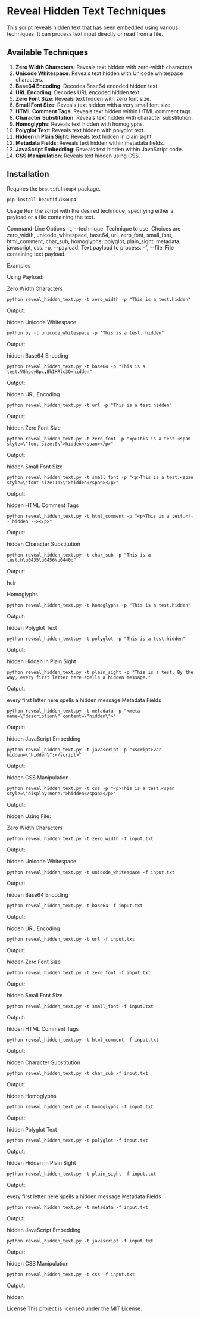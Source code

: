 # Reveal Hidden Text Techniques

This script reveals hidden text that has been embedded using various techniques. It can process text input directly or read from a file.

## Available Techniques

1. **Zero Width Characters**: Reveals text hidden with zero-width characters.
2. **Unicode Whitespace**: Reveals text hidden with Unicode whitespace characters.
3. **Base64 Encoding**: Decodes Base64 encoded hidden text.
4. **URL Encoding**: Decodes URL encoded hidden text.
5. **Zero Font Size**: Reveals text hidden with zero font size.
6. **Small Font Size**: Reveals text hidden with a very small font size.
7. **HTML Comment Tags**: Reveals text hidden within HTML comment tags.
8. **Character Substitution**: Reveals text hidden with character substitution.
9. **Homoglyphs**: Reveals text hidden with homoglyphs.
10. **Polyglot Text**: Reveals text hidden with polyglot text.
11. **Hidden in Plain Sight**: Reveals text hidden in plain sight.
12. **Metadata Fields**: Reveals text hidden within metadata fields.
13. **JavaScript Embedding**: Reveals text hidden within JavaScript code.
14. **CSS Manipulation**: Reveals text hidden using CSS.

## Installation

Requires the `beautifulsoup4` package.

```
pip install beautifulsoup4
```
Usage
Run the script with the desired technique, specifying either a payload or a file containing the text.

Command-Line Options
-t, --technique: Technique to use. Choices are zero_width, unicode_whitespace, base64, url, zero_font, small_font, html_comment, char_sub, homoglyphs, polyglot, plain_sight, metadata, javascript, css.
-p, --payload: Text payload to process.
-f, --file: File containing text payload.

Examples

Using Payload:

Zero Width Characters
```
python reveal_hidden_text.py -t zero_width -p "This is a test.‍hidden"
```
Output:


hidden
Unicode Whitespace


```
python.py -t unicode_whitespace -p "This is a test. hidden"
```
Output:


hidden
Base64 Encoding

```
python reveal_hidden_text.py -t base64 -p "This is a test.VGhpcyBpcyBhIHRlc3Q=hidden"
```
Output:


hidden
URL Encoding

```
python reveal_hidden_text.py -t url -p "This is a test.hidden"
```
Output:



hidden
Zero Font Size

```
python reveal_hidden_text.py -t zero_font -p "<p>This is a test.<span style=\"font-size:0\">hidden</span></p>"
```
Output:

hidden
Small Font Size

```
python reveal_hidden_text.py -t small_font -p "<p>This is a test.<span style=\"font-size:1px\">hidden</span></p>"
```
Output:


hidden
HTML Comment Tags

```
python reveal_hidden_text.py -t html_comment -p "<p>This is a test.<!-- hidden --></p>"
```
Output:

hidden
Character Substitution

```
python reveal_hidden_text.py -t char_sub -p "This is a test.h\u0435\u0456\u0440d"
```
Output:

hеіr

Homoglyphs

```
python reveal_hidden_text.py -t homoglyphs -p "This is a test.hidden"
```
Output:


hidden
Polyglot Text

```
python reveal_hidden_text.py -t polyglot -p "This is a test.hidden"
```
Output:


hidden
Hidden in Plain Sight

```
python reveal_hidden_text.py -t plain_sight -p "This is a test. By the way, every first letter here spells a hidden message."
```
Output:


every first letter here spells a hidden message
Metadata Fields

```
python reveal_hidden_text.py -t metadata -p "<meta name=\"description\" content=\"hidden\">"
```

Output:


hidden
JavaScript Embedding

```
python reveal_hidden_text.py -t javascript -p "<script>var hidden=\"hidden\";</script>"
```
Output:


hidden
CSS Manipulation

```
python reveal_hidden_text.py -t css -p "<p>This is a test.<span style=\"display:none\">hidden</span></p>"
```
Output:


hidden
Using File:

Zero Width Characters

```
python reveal_hidden_text.py -t zero_width -f input.txt
```
Output:


hidden
Unicode Whitespace

```
python reveal_hidden_text.py -t unicode_whitespace -f input.txt
```
Output:


hidden
Base64 Encoding

```
python reveal_hidden_text.py -t base64 -f input.txt
```
Output:


hidden
URL Encoding

```
python reveal_hidden_text.py -t url -f input.txt
```
Output:

hidden
Zero Font Size

```
python reveal_hidden_text.py -t zero_font -f input.txt
```
Output:

hidden
Small Font Size

```
python reveal_hidden_text.py -t small_font -f input.txt
```
Output:


hidden
HTML Comment Tags

```
python reveal_hidden_text.py -t html_comment -f input.txt
```
Output:


hidden
Character Substitution

```
python reveal_hidden_text.py -t char_sub -f input.txt
```
Output:


hidden
Homoglyphs

```
python reveal_hidden_text.py -t homoglyphs -f input.txt
```
Output:


hidden
Polyglot Text

```
python reveal_hidden_text.py -t polyglot -f input.txt
```
Output:

hidden
Hidden in Plain Sight

```
python reveal_hidden_text.py -t plain_sight -f input.txt
```
Output:


every first letter here spells a hidden message
Metadata Fields

```
python reveal_hidden_text.py -t metadata -f input.txt
```
Output:


hidden
JavaScript Embedding

```
python reveal_hidden_text.py -t javascript -f input.txt
```
Output:

hidden
CSS Manipulation

```
python reveal_hidden_text.py -t css -f input.txt
```
Output:


hidden

License
This project is licensed under the MIT License.
